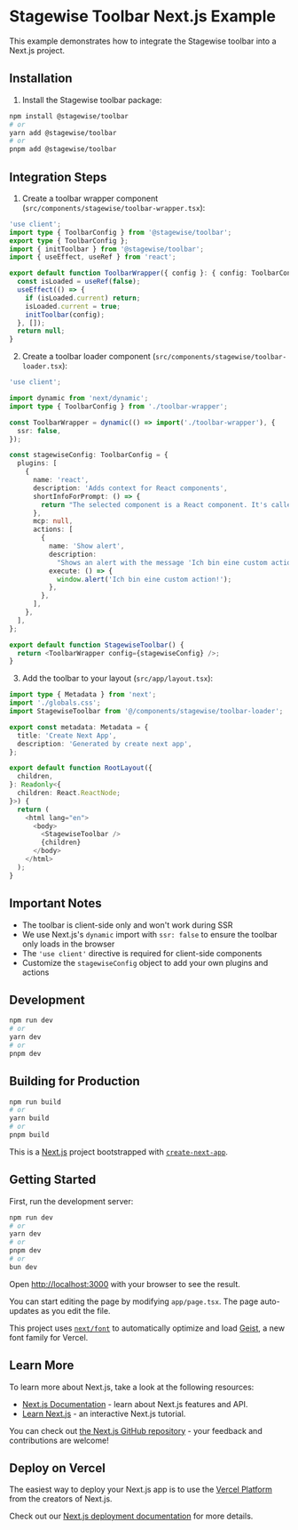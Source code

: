 # Stagewise Toolbar Next.js Example

This example demonstrates how to integrate the Stagewise toolbar into a Next.js project.

## Installation

1. Install the Stagewise toolbar package:
```bash
npm install @stagewise/toolbar
# or
yarn add @stagewise/toolbar
# or
pnpm add @stagewise/toolbar
```

## Integration Steps

1. Create a toolbar wrapper component (`src/components/stagewise/toolbar-wrapper.tsx`):
```ts
'use client';
import type { ToolbarConfig } from '@stagewise/toolbar';
export type { ToolbarConfig };
import { initToolbar } from '@stagewise/toolbar';
import { useEffect, useRef } from 'react';

export default function ToolbarWrapper({ config }: { config: ToolbarConfig }) {
  const isLoaded = useRef(false);
  useEffect(() => {
    if (isLoaded.current) return;
    isLoaded.current = true;
    initToolbar(config);
  }, []);
  return null;
}
```

2. Create a toolbar loader component (`src/components/stagewise/toolbar-loader.tsx`):
```ts
'use client';

import dynamic from 'next/dynamic';
import type { ToolbarConfig } from './toolbar-wrapper';

const ToolbarWrapper = dynamic(() => import('./toolbar-wrapper'), {
  ssr: false,
});

const stagewiseConfig: ToolbarConfig = {
  plugins: [
    {
      name: 'react',
      description: 'Adds context for React components',
      shortInfoForPrompt: () => {
        return "The selected component is a React component. It's called 'blablub'. It's inside XY.";
      },
      mcp: null,
      actions: [
        {
          name: 'Show alert',
          description:
            "Shows an alert with the message 'Ich bin eine custom action!'",
          execute: () => {
            window.alert('Ich bin eine custom action!');
          },
        },
      ],
    },
  ],
};

export default function StagewiseToolbar() {
  return <ToolbarWrapper config={stagewiseConfig} />;
}
```

3. Add the toolbar to your layout (`src/app/layout.tsx`):
```ts
import type { Metadata } from 'next';
import './globals.css';
import StagewiseToolbar from '@/components/stagewise/toolbar-loader';

export const metadata: Metadata = {
  title: 'Create Next App',
  description: 'Generated by create next app',
};

export default function RootLayout({
  children,
}: Readonly<{
  children: React.ReactNode;
}>) {
  return (
    <html lang="en">
      <body>
        <StagewiseToolbar />
        {children}
      </body>
    </html>
  );
}
```

## Important Notes

- The toolbar is client-side only and won't work during SSR
- We use Next.js's `dynamic` import with `ssr: false` to ensure the toolbar only loads in the browser
- The `'use client'` directive is required for client-side components
- Customize the `stagewiseConfig` object to add your own plugins and actions

## Development

```bash
npm run dev
# or
yarn dev
# or
pnpm dev
```

## Building for Production

```bash
npm run build
# or
yarn build
# or
pnpm build
```

This is a [Next.js](https://nextjs.org) project bootstrapped with [`create-next-app`](https://nextjs.org/docs/app/api-reference/cli/create-next-app).

## Getting Started

First, run the development server:

```bash
npm run dev
# or
yarn dev
# or
pnpm dev
# or
bun dev
```

Open [http://localhost:3000](http://localhost:3000) with your browser to see the result.

You can start editing the page by modifying `app/page.tsx`. The page auto-updates as you edit the file.

This project uses [`next/font`](https://nextjs.org/docs/app/building-your-application/optimizing/fonts) to automatically optimize and load [Geist](https://vercel.com/font), a new font family for Vercel.

## Learn More

To learn more about Next.js, take a look at the following resources:

- [Next.js Documentation](https://nextjs.org/docs) - learn about Next.js features and API.
- [Learn Next.js](https://nextjs.org/learn) - an interactive Next.js tutorial.

You can check out [the Next.js GitHub repository](https://github.com/vercel/next.js) - your feedback and contributions are welcome!

## Deploy on Vercel

The easiest way to deploy your Next.js app is to use the [Vercel Platform](https://vercel.com/new?utm_medium=default-template&filter=next.js&utm_source=create-next-app&utm_campaign=create-next-app-readme) from the creators of Next.js.

Check out our [Next.js deployment documentation](https://nextjs.org/docs/app/building-your-application/deploying) for more details.
